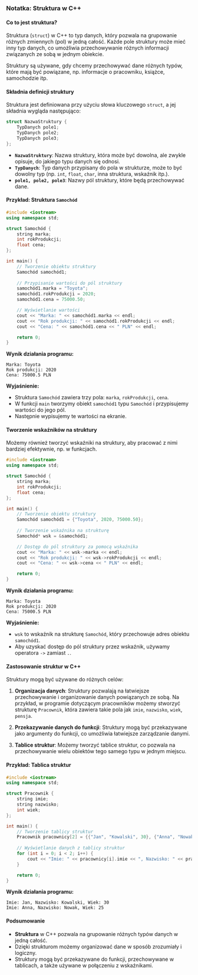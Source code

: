 ### Notatka: Struktura w C++

#### Co to jest struktura?

Struktura (`struct`) w C++ to typ danych, który pozwala na grupowanie różnych zmiennych (pol) w jedną całość. Każde pole struktury może mieć inny typ danych, co umożliwia przechowywanie różnych informacji związanych ze sobą w jednym obiekcie.

Struktury są używane, gdy chcemy przechowywać dane różnych typów, które mają być powiązane, np. informacje o pracowniku, książce, samochodzie itp.

#### Składnia definicji struktury

Struktura jest definiowana przy użyciu słowa kluczowego `struct`, a jej składnia wygląda następująco:

```cpp
struct NazwaStruktury {
    TypDanych pole1;
    TypDanych pole2;
    TypDanych pole3;
};
```

- **`NazwaStruktury`**: Nazwa struktury, która może być dowolna, ale zwykle opisuje, do jakiego typu danych się odnosi.
- **`TypDanych`**: Typ danych przypisany do pola w strukturze, może to być dowolny typ (np. `int`, `float`, `char`, inna struktura, wskaźnik itp.).
- **`pole1, pole2, pole3`**: Nazwy pól struktury, które będą przechowywać dane.

#### Przykład: Struktura `Samochód`

```cpp
#include <iostream>
using namespace std;

struct Samochód {
    string marka;
    int rokProdukcji;
    float cena;
};

int main() {
    // Tworzenie obiektu struktury
    Samochód samochód1;
    
    // Przypisanie wartości do pól struktury
    samochód1.marka = "Toyota";
    samochód1.rokProdukcji = 2020;
    samochód1.cena = 75000.50;

    // Wyświetlanie wartości
    cout << "Marka: " << samochód1.marka << endl;
    cout << "Rok produkcji: " << samochód1.rokProdukcji << endl;
    cout << "Cena: " << samochód1.cena << " PLN" << endl;

    return 0;
}
```

**Wynik działania programu:**
```
Marka: Toyota
Rok produkcji: 2020
Cena: 75000.5 PLN
```

**Wyjaśnienie:**
- Struktura `Samochód` zawiera trzy pola: `marka`, `rokProdukcji`, `cena`.
- W funkcji `main` tworzymy obiekt `samochód1` typu `Samochód` i przypisujemy wartości do jego pól.
- Następnie wypisujemy te wartości na ekranie.

#### Tworzenie wskaźników na struktury

Możemy również tworzyć wskaźniki na struktury, aby pracować z nimi bardziej efektywnie, np. w funkcjach.

```cpp
#include <iostream>
using namespace std;

struct Samochód {
    string marka;
    int rokProdukcji;
    float cena;
};

int main() {
    // Tworzenie obiektu struktury
    Samochód samochód1 = {"Toyota", 2020, 75000.50};
    
    // Tworzenie wskaźnika na strukturę
    Samochód* wsk = &samochód1;

    // Dostęp do pól struktury za pomocą wskaźnika
    cout << "Marka: " << wsk->marka << endl;
    cout << "Rok produkcji: " << wsk->rokProdukcji << endl;
    cout << "Cena: " << wsk->cena << " PLN" << endl;

    return 0;
}
```

**Wynik działania programu:**
```
Marka: Toyota
Rok produkcji: 2020
Cena: 75000.5 PLN
```

**Wyjaśnienie:**
- `wsk` to wskaźnik na strukturę `Samochód`, który przechowuje adres obiektu `samochód1`.
- Aby uzyskać dostęp do pól struktury przez wskaźnik, używamy operatora `->` zamiast `.`.

#### Zastosowanie struktur w C++

Struktury mogą być używane do różnych celów:

1. **Organizacja danych**: Struktury pozwalają na łatwiejsze przechowywanie i organizowanie danych powiązanych ze sobą. Na przykład, w programie dotyczącym pracowników możemy stworzyć strukturę `Pracownik`, która zawiera takie pola jak `imie`, `nazwisko`, `wiek`, `pensja`.

2. **Przekazywanie danych do funkcji**: Struktury mogą być przekazywane jako argumenty do funkcji, co umożliwia łatwiejsze zarządzanie danymi.

3. **Tablice struktur**: Możemy tworzyć tablice struktur, co pozwala na przechowywanie wielu obiektów tego samego typu w jednym miejscu.

#### Przykład: Tablica struktur

```cpp
#include <iostream>
using namespace std;

struct Pracownik {
    string imie;
    string nazwisko;
    int wiek;
};

int main() {
    // Tworzenie tablicy struktur
    Pracownik pracownicy[2] = {{"Jan", "Kowalski", 30}, {"Anna", "Nowak", 25}};
    
    // Wyświetlanie danych z tablicy struktur
    for (int i = 0; i < 2; i++) {
        cout << "Imie: " << pracownicy[i].imie << ", Nazwisko: " << pracownicy[i].nazwisko << ", Wiek: " << pracownicy[i].wiek << endl;
    }

    return 0;
}
```

**Wynik działania programu:**
```
Imie: Jan, Nazwisko: Kowalski, Wiek: 30
Imie: Anna, Nazwisko: Nowak, Wiek: 25
```

#### Podsumowanie

- **Struktura** w C++ pozwala na grupowanie różnych typów danych w jedną całość.
- Dzięki strukturom możemy organizować dane w sposób zrozumiały i logiczny.
- Struktury mogą być przekazywane do funkcji, przechowywane w tablicach, a także używane w połączeniu z wskaźnikami.
